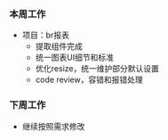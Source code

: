 ### 本周工作
* 项目：br报表
    * 提取组件完成
    * 统一图表UI细节和标准
    * 优化resize，统一维护部分默认设置
    * code review，容错和报错处理

### 下周工作
* 继续按照需求修改








